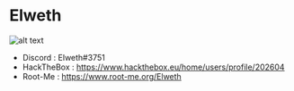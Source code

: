 # Elweth

![alt text](https://www.hackthebox.eu/badge/image/202604)

- Discord : Elweth#3751
- HackTheBox : https://www.hackthebox.eu/home/users/profile/202604
- Root-Me : https://www.root-me.org/Elweth
